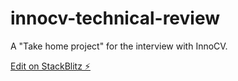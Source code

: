 # innocv-technical-review

A "Take home project" for the interview with InnoCV.

[Edit on StackBlitz ⚡️](https://stackblitz.com/edit/innocv-technical-review)
